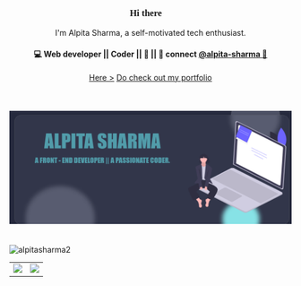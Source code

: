 <h3 align="center" style="font-family:impact;"> Hi there 👋</h3>

<p align="center">
I'm Alpita Sharma, a self-motivated tech enthusiast.
</p>

<h4 align="center">
💻 Web developer || Coder || 🌱 || 💬 connect <a href="https://www.linkedin.com/in/alpita-sharma-619a981b6">@alpita-sharma 💫</a>
</h4>
<p  align="center">
  <a href="https://avishka24.github.io/"> Here ></a>
  <a href="https://alpitasharma2.github.io/myepitome/"> Do check out my portfolio</a>
</p> <br>

<div style="padding: 20px 0px;"><img src="./qwerty.png" alt="aaaa"></div>

<p align="left"> <img src="https://komarev.com/ghpvc/?username=alpitasharma2&label=Profile%20views&color=0e75b6&style=flat" alt="alpitasharma2" /> </p>



</p>

<table width="100%">
  <tr>
    <td>
<img height="180em" src="https://github-readme-stats.vercel.app/api?username=alpitasharma2&show_icons=true&hide_border=true&theme=prussian"/> </td>
 <td> <img height="180em" src="https://github-readme-stats.vercel.app/api/top-langs/?username=alpitasharma2&show_icons=true&hide_border=true&layout=compact&langs_count=8&theme=prussian"/> </td>
  </tr>
 <table>

